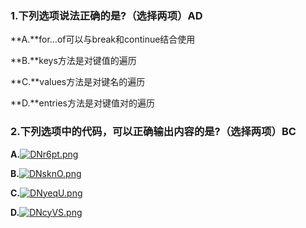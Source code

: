 ### 1.下列选项说法正确的是?（选择两项）AD

**A.**for…of可以与break和continue结合使用

**B.**keys方法是对键值的遍历

**C.**values方法是对键名的遍历

**D.**entries方法是对键值对的遍历





### 2.下列选项中的代码，可以正确输出内容的是?（选择两项）BC

**A.**[![DNr6pt.png](https://s3.ax1x.com/2020/11/24/DNr6pt.png)](https://imgchr.com/i/DNr6pt)

**B.**[![DNsknO.png](https://s3.ax1x.com/2020/11/24/DNsknO.png)](https://imgchr.com/i/DNsknO)

**C.**[![DNyeqU.png](https://s3.ax1x.com/2020/11/24/DNyeqU.png)](https://imgchr.com/i/DNyeqU)

**D.**[![DNcyVS.png](https://s3.ax1x.com/2020/11/24/DNcyVS.png)](https://imgchr.com/i/DNcyVS)

